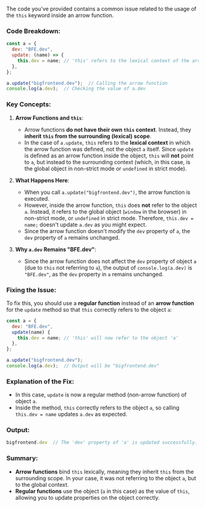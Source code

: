 The code you've provided contains a common issue related to the usage of the `this` keyword inside an arrow function.

### Code Breakdown:

```javascript
const a = {
  dev: "BFE.dev",
  update: (name) => {
    this.dev = name; // 'this' refers to the lexical context of the arrow function
  },
};

a.update("bigfrontend.dev");  // Calling the arrow function
console.log(a.dev);  // Checking the value of a.dev
```

### Key Concepts:

1. **Arrow Functions and `this`**:
   - Arrow functions **do not have their own `this` context**. Instead, they **inherit `this` from the surrounding (lexical) scope**.
   - In the case of `a.update`, `this` refers to the **lexical context** in which the arrow function was defined, not the object `a` itself. Since `update` is defined as an arrow function inside the object, `this` will **not** point to `a`, but instead to the surrounding context (which, in this case, is the global object in non-strict mode or `undefined` in strict mode).

2. **What Happens Here**:
   - When you call `a.update("bigfrontend.dev")`, the arrow function is executed.
   - However, inside the arrow function, `this` does **not** refer to the object `a`. Instead, it refers to the global object (`window` in the browser) in non-strict mode, or `undefined` in strict mode. Therefore, `this.dev = name;` doesn't update `a.dev` as you might expect.
   - Since the arrow function doesn't modify the `dev` property of `a`, the `dev` property of `a` remains unchanged.

3. **Why `a.dev` Remains "BFE.dev"**:
   - Since the arrow function does not affect the `dev` property of object `a` (due to `this` not referring to `a`), the output of `console.log(a.dev)` is `"BFE.dev"`, as the `dev` property in `a` remains unchanged.

### Fixing the Issue:

To fix this, you should use a **regular function** instead of an **arrow function** for the `update` method so that `this` correctly refers to the object `a`:

```javascript
const a = {
  dev: "BFE.dev",
  update(name) {
    this.dev = name; // 'this' will now refer to the object 'a'
  },
};

a.update("bigfrontend.dev");
console.log(a.dev);  // Output will be "bigfrontend.dev"
```

### Explanation of the Fix:
- In this case, `update` is now a regular method (non-arrow function) of object `a`.
- Inside the method, `this` correctly refers to the object `a`, so calling `this.dev = name` updates `a.dev` as expected.

### Output:

```javascript
bigfrontend.dev  // The 'dev' property of 'a' is updated successfully.
```

### Summary:

- **Arrow functions** bind `this` lexically, meaning they inherit `this` from the surrounding scope. In your case, it was not referring to the object `a`, but to the global context.
- **Regular functions** use the object (`a` in this case) as the value of `this`, allowing you to update properties on the object correctly.
